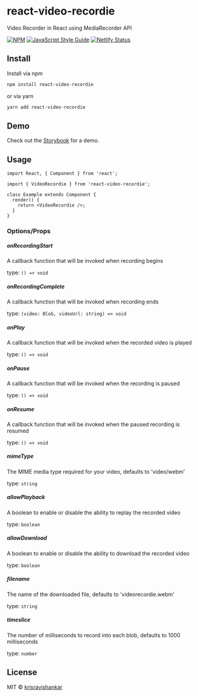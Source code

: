 # react-video-recordie

Video Recorder in React using MediaRecorder API

[![NPM](https://img.shields.io/npm/v/react-video-recordie.svg)](https://www.npmjs.com/package/react-video-recordie) [![JavaScript Style Guide](https://img.shields.io/badge/code_style-standard-brightgreen.svg)](https://standardjs.com) [![Netlify Status](https://api.netlify.com/api/v1/badges/6ab428ac-c45a-4938-974a-6f8b9a3f9af4/deploy-status)](https://app.netlify.com/sites/react-video-recordie/deploys)

## Install

Install via npm

```bash
npm install react-video-recordie
```

or via yarn

```bash
yarn add react-video-recordie
```

## Demo

Check out the [Storybook](https://react-video-recordie.netlify.app) for a demo.

## Usage

```tsx
import React, { Component } from 'react';

import { VideoRecordie } from 'react-video-recordie';

class Example extends Component {
  render() {
    return <VideoRecordie />;
  }
}
```

### Options/Props

##### onRecordingStart

A callback function that will be invoked when recording begins

type: `() => void`

##### onRecordingComplete

A callback function that will be invoked when recording ends

type: `(video: Blob, videoUrl: string) => void`

##### onPlay

A callback function that will be invoked when the recorded video is played

type: `() => void`

##### onPause

A callback function that will be invoked when the recording is paused

type: `() => void`

##### onResume

A callback function that will be invoked when the paused recording is resumed

type: `() => void`

##### mimeType

The MIME media type required for your video, defaults to 'video/webm'

type: `string`

##### allowPlayback

A boolean to enable or disable the ability to replay the recorded video

type: `boolean`

##### allowDownload

A boolean to enable or disable the ability to download the recorded video

type: `boolean`

##### filename

The name of the downloaded file, defaults to 'videorecordie.webm'

type: `string`

##### timeslice

The number of milliseconds to record into each blob, defaults to 1000 milliseconds

type: `number`

## License

MIT © [krisravishankar](https://github.com/krisravishankar)
